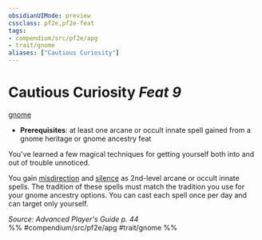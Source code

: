 ```yaml
---
obsidianUIMode: preview
cssclass: pf2e,pf2e-feat
tags:
- compendium/src/pf2e/apg
- trait/gnome
aliases: ["Cautious Curiosity"]
---
```

# Cautious Curiosity  *Feat 9*  
[gnome](gnome.md "Gnome Ancestry & Heritage Trait")  

- **Prerequisites**: at least one arcane or occult innate spell gained from a gnome heritage or gnome ancestry feat

You've learned a few magical techniques for getting yourself both into and out of trouble unnoticed.

You gain [misdirection](misdirection.md) and [silence](silence.md) as 2nd-level arcane or occult innate spells. The tradition of these spells must match the tradition you use for your gnome ancestry options. You can cast each spell once per day and can target only yourself.

*Source: Advanced Player's Guide p. 44*  
%% #compendium/src/pf2e/apg #trait/gnome %%